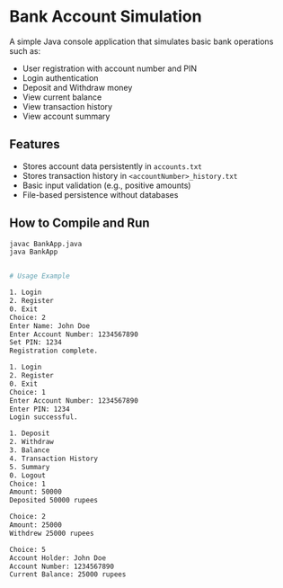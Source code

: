 # Bank Account Simulation

A simple Java console application that simulates basic bank operations such as:

- User registration with account number and PIN
- Login authentication
- Deposit and Withdraw money
- View current balance
- View transaction history
- View account summary

## Features

- Stores account data persistently in `accounts.txt`
- Stores transaction history in `<accountNumber>_history.txt`
- Basic input validation (e.g., positive amounts)
- File-based persistence without databases

## How to Compile and Run

```bash
javac BankApp.java
java BankApp


# Usage Example

1. Login
2. Register
0. Exit
Choice: 2
Enter Name: John Doe
Enter Account Number: 1234567890
Set PIN: 1234
Registration complete.

1. Login
2. Register
0. Exit
Choice: 1
Enter Account Number: 1234567890
Enter PIN: 1234
Login successful.

1. Deposit
2. Withdraw
3. Balance
4. Transaction History
5. Summary
0. Logout
Choice: 1
Amount: 50000
Deposited 50000 rupees

Choice: 2
Amount: 25000
Withdrew 25000 rupees

Choice: 5
Account Holder: John Doe
Account Number: 1234567890
Current Balance: 25000 rupees